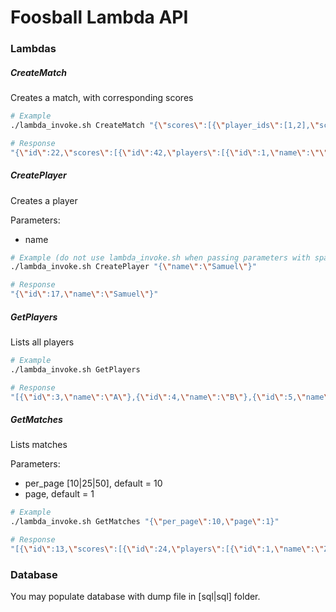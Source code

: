 # Foosball Lambda API

### Lambdas

##### CreateMatch
Creates a match, with corresponding scores

```sh
# Example
./lambda_invoke.sh CreateMatch "{\"scores\":[{\"player_ids\":[1,2],\"score\":1},{\"player_ids\":[4,6],\"score\":3}]}"

# Response
"{\"id\":22,\"scores\":[{\"id\":42,\"players\":[{\"id\":1,\"name\":\"\"},{\"id\":2,\"name\":\"\"}],\"score\":1},{\"id\":43,\"players\":[{\"id\":4,\"name\":\"\"},{\"id\":6,\"name\":\"\"}],\"score\":3}]}"
```

##### CreatePlayer
Creates a player

Parameters:
- name

```sh
# Example (do not use lambda_invoke.sh when passing parameters with spaces)
./lambda_invoke.sh CreatePlayer "{\"name\":\"Samuel\"}"

# Response
"{\"id\":17,\"name\":\"Samuel\"}"
```

##### GetPlayers
Lists all players

```sh
# Example
./lambda_invoke.sh GetPlayers

# Response
"[{\"id\":3,\"name\":\"A\"},{\"id\":4,\"name\":\"B\"},{\"id\":5,\"name\":\"C\"},{\"id\":6,\"name\":\"D\"},{\"id\":7,\"name\":\"E\"},{\"id\":8,\"name\":\"F\"},{\"id\":9,\"name\":\"G\"},{\"id\":10,\"name\":\"H\"},{\"id\":1,\"name\":\"Z\"},{\"id\":2,\"name\":\"X\"},{\"id\":11,\"name\":\"Y\"},{\"id\":12,\"name\":\"Sam Wise\"}]"
```


##### GetMatches
Lists matches

Parameters:
- per_page [10|25|50], default = 10
- page, default = 1

```sh
# Example
./lambda_invoke.sh GetMatches "{\"per_page\":10,\"page\":1}"

# Response
"[{\"id\":13,\"scores\":[{\"id\":24,\"players\":[{\"id\":1,\"name\":\"Z\"},{\"id\":2,\"name\":\"X\"}],\"score\":1},{\"id\":25,\"players\":[{\"id\":4,\"name\":\"B\"},{\"id\":6,\"name\":\"D\"}],\"score\":3}]},{\"id\":14,\"scores\":[{\"id\":26,\"players\":[{\"id\":1,\"name\":\"Z\"},{\"id\":2,\"name\":\"X\"}],\"score\":1},{\"id\":27,\"players\":[{\"id\":4,\"name\":\"B\"},{\"id\":6,\"name\":\"D\"}],\"score\":3}]}]"
```

### Database

You may populate database with dump file in [sql|sql] folder.
